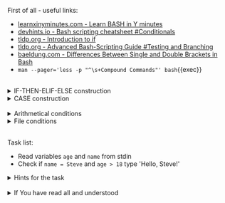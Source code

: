 First of all - useful links:

- [learnxinyminutes.com - Learn BASH in Y minutes](https://learnxinyminutes.com/docs/bash/)
- [devhints.io - Bash scripting cheatsheet #Conditionals](https://devhints.io/bash#conditionals)
- [tldp.org - Introduction to if](https://tldp.org/LDP/Bash-Beginners-Guide/html/sect_07_01.html)
- [tldp.org - Advanced Bash-Scripting Guide #Testing and Branching](https://tldp.org/LDP/abs/html/testbranch.html)
- [baeldung.com - Differences Between Single and Double Brackets in Bash](https://www.baeldung.com/linux/bash-single-vs-double-brackets)
- `man --pager='less -p "^\s+Compound Commands"' bash`{{exec}}
<br>
<details><summary>IF-THEN-ELIF-ELSE construction</summary>
<pre>
  if [[ -z "$string" ]]; then
    echo "String is empty";
  elif [[ -n "$string" ]]; then
    echo "String is not empty";
  else
    echo "This never happens";
  fi<br>
</pre>
</details>
<details><summary>CASE construction</summary>
<pre>
  case "$variable" in
    "$condition1" )
      command...
    ;;
    "$condition2" )
      command...
    ;;
  esac
</pre>
</details><br>
<details><summary>Arithmetical conditions</summary>
<pre>
  <strong>[[ -z STRING ]]</strong>    - Empty string
  <strong>[[ -n STRING ]]</strong>    - Not empty string
  <strong>[[ STRING == STRING ]]</strong> - Equal
  <strong>[[ STRING != STRING ]]</strong> - Not Equal
  <strong>[[ NUM -eq NUM ]]</strong> - Equal
  <strong>[[ NUM -ne NUM ]]</strong> - Not equal
  <strong>[[ NUM -lt NUM ]]</strong> - Less than
  <strong>[[ NUM -le NUM ]]</strong> - Less than or equal
  <strong>[[ NUM -gt NUM ]]</strong> - Greater than
  <strong>[[ NUM -ge NUM ]]</strong> - Greater than or equal
  <strong>[[ STRING =~ STRING ]]</strong> - Regexp
  <strong>(( NUM &lt; NUM ))</strong> - Numeric conditions
  <strong>[[ -o noclobber ]]</strong> - If OPTIONNAME is enabled
  <strong>[[ ! EXPR ]]</strong>       - Not
  <strong>[[ X && Y ]]</strong>       - And
  <strong>[[ X || Y ]]</strong>       - Or
</pre>
</details>
<details><summary>File conditions</summary>
<pre>
  <strong>[[ -e FILE ]]</strong> - Exists
  <strong>[[ -r FILE ]]</strong> - Readable
  <strong>[[ -h FILE ]]</strong> - Symlink
  <strong>[[ -d FILE ]]</strong> - Directory
  <strong>[[ -w FILE ]]</strong> - Writable
  <strong>[[ -s FILE ]]</strong> - Size is &gt; 0 bytes
  <strong>[[ -f FILE ]]</strong> - File
  <strong>[[ -x FILE </strong> - 	Executable
  <strong>[[ FILE1 -nt FILE2 ]]</strong> - 1 is more recent than 2
  <strong>[[ FILE1 -ot FILE2 ]]</strong> - 2 is more recent than 1
  <strong>[[ FILE1 -ef FILE2 ]]</strong> - Same files
</pre>
</details><br>

Task list:
- Read variables `age` and `name` from stdin
- Check if `name = Steve` and `age > 18` type 'Hello, Steve!'

<details><summary>Hints for the task</summary>
<pre>
<strong>Task 1:</strong>
  $ read age
  $ read name
<strong>Task 2:</strong>
  $ if [[ "$name" == "Steve" ]] && [[ "$age" -eq 15 ]]; then
  > echo "Hello, Steve!";
  > fi
</pre>
</details>
<br>
<details><summary>If You have read all and understood</summary>
<pre>
`touch IReadAllAndUndnderstood`{{exec}}
</pre>
